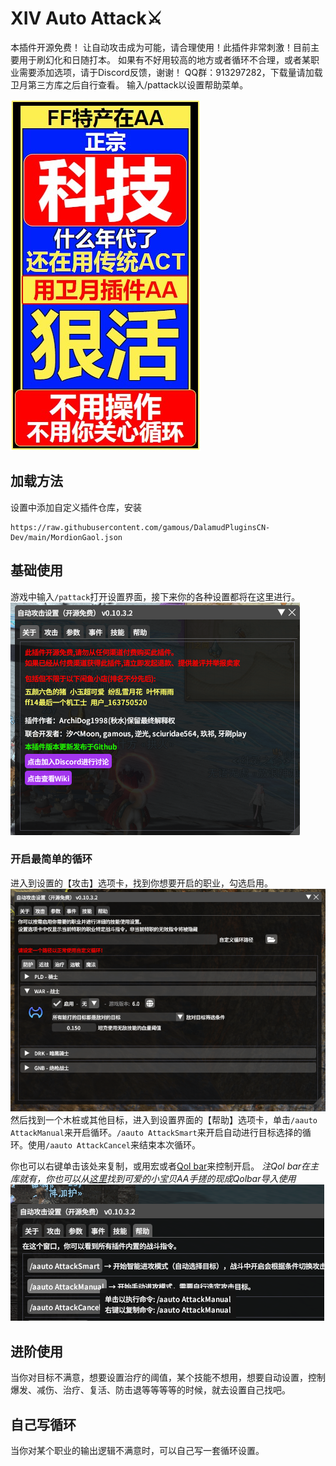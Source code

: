 # XIV Auto Attack⚔️

本插件开源免费！
让自动攻击成为可能，请合理使用！此插件非常刺激！目前主要用于刷幻化和日随打本。
如果有不好用较高的地方或者循环不合理，或者某职业需要添加选项，请于Discord反馈，谢谢！
QQ群：913297282，下载量请加载卫月第三方库之后自行查看。
输入/pattack以设置帮助菜单。


![promotion](assets\promotion.png)
## 加载方法
设置中添加自定义插件仓库，安装
```
https://raw.githubusercontent.com/gamous/DalamudPluginsCN-Dev/main/MordionGaol.json
```

## 基础使用
游戏中输入```/pattack```打开设置界面，接下来你的各种设置都将在这里进行。
![configuration](assets/configuration/configuration.png)
### 开启最简单的循环
进入到设置的【攻击】选项卡，找到你想要开启的职业，勾选启用。
![easyfight1](assets/configuration/easyfight/easyfight1.png)
然后找到一个木桩或其他目标，进入到设置界面的【帮助】选项卡，单击```/aauto AttackManual```来开启循环。```/aauto AttackSmart```来开启自动进行目标选择的循环。使用```/aauto AttackCancel```来结束本次循环。

你也可以右键单击该处来复制，或用宏或者[Qol bar](https://github.com/UnknownX7/QoLBar)来控制开启。
*注Qol bar在主库就有，你也可以从[这里](https://docs.qq.com/sheet/DVktrdlBiTVN6QlNx?tab=BB08J2)找到可爱的小宝贝AA手搓的现成Qolbar导入使用*
![easyfight2](assets/configuration/easyfight/easyfight2.png)

## 进阶使用
当你对目标不满意，想要设置治疗的阈值，某个技能不想用，想要自动设置，控制爆发、减伤、治疗、复活、防击退等等等等的时候，就去设置自己找吧。



## 自己写循环
当你对某个职业的输出逻辑不满意时，可以自己写一套循环设置。